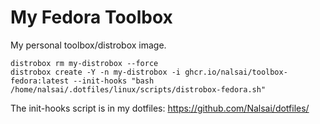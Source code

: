 # My Fedora Toolbox

My personal toolbox/distrobox image.

```fish
distrobox rm my-distrobox --force
distrobox create -Y -n my-distrobox -i ghcr.io/nalsai/toolbox-fedora:latest --init-hooks "bash /home/nalsai/.dotfiles/linux/scripts/distrobox-fedora.sh"
```

The init-hooks script is in my dotfiles: <https://github.com/Nalsai/dotfiles/>
